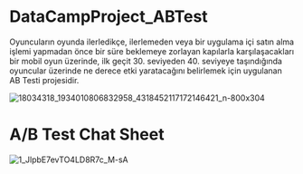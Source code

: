 # DataCampProject_ABTest
 Oyuncuların oyunda ilerledikçe, ilerlemeden veya bir uygulama içi satın alma işlemi yapmadan önce bir süre beklemeye zorlayan kapılarla karşılaşacakları bir mobil oyun üzerinde, ilk geçit 30. seviyeden 40. seviyeye taşındığında oyuncular üzerinde ne derece etki yaratacağını belirlemek için uygulanan AB Testi projesidir.


![18034318_1934010806832958_4318452117172146421_n-800x304](https://user-images.githubusercontent.com/79102317/116209002-24b21080-a74a-11eb-82c2-ecd9cca82fcf.png)

# A/B Test Chat Sheet

![1_JlpbE7evTO4LD8R7c_M-sA](https://user-images.githubusercontent.com/79102317/116219865-c8082300-a754-11eb-920a-e26403f10c25.png)
